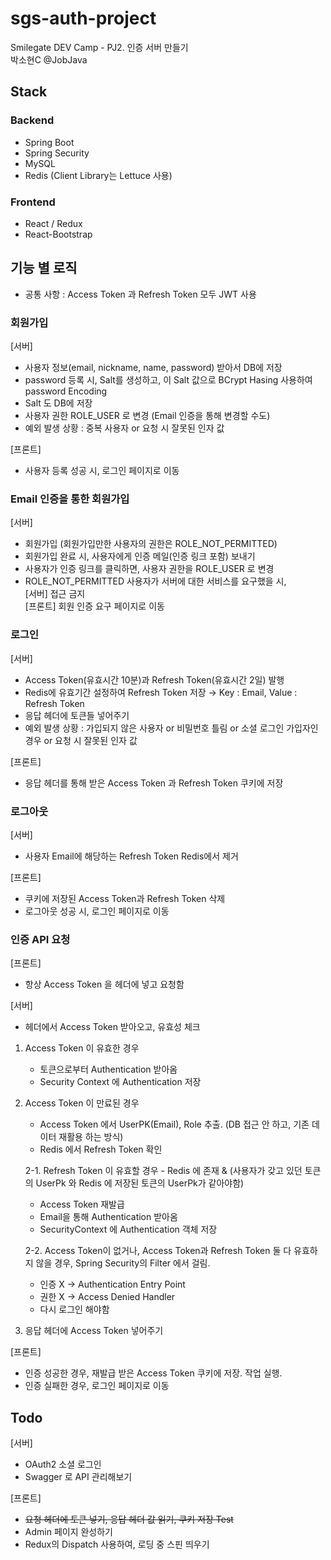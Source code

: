 # sgs-auth-project
Smilegate DEV Camp - PJ2. 인증 서버 만들기  
박소현C @JobJava

## Stack
### Backend
- Spring Boot 
- Spring Security
- MySQL
- Redis (Client Library는 Lettuce 사용)

### Frontend
- React / Redux
- React-Bootstrap

## 기능 별 로직
- 공통 사항 : Access Token 과 Refresh Token 모두 JWT 사용

### 회원가입
[서버]
- 사용자 정보(email, nickname, name, password) 받아서 DB에 저장
- password 등록 시, Salt를 생성하고, 이 Salt 값으로 BCrypt Hasing 사용하여 password Encoding
- Salt 도 DB에 저장
- 사용자 권한 ROLE_USER 로 변경 (Email 인증을 통해 변경할 수도)
- 예외 발생 상황 : 중복 사용자 or 요청 시 잘못된 인자 값

[프론트]
- 사용자 등록 성공 시, 로그인 페이지로 이동

### Email 인증을 통한 회원가입
[서버]
- 회원가입 (회원가입만한 사용자의 권한은 ROLE_NOT_PERMITTED)
- 회원가입 완료 시, 사용자에게 인증 메일(인증 링크 포함) 보내기
- 사용자가 인증 링크를 클릭하면, 사용자 권한을 ROLE_USER 로 변경  
- ROLE_NOT_PERMITTED 사용자가 서버에 대한 서비스를 요구했을 시,   
[서버] 접근 금지  
[프론트] 회원 인증 요구 페이지로 이동

### 로그인
[서버]
- Access Token(유효시간 10분)과 Refresh Token(유효시간 2일) 발행
- Redis에 유효기간 설정하여 Refresh Token 저장 → Key : Email, Value : Refresh Token 
- 응답 헤더에 토큰들 넣어주기
- 예외 발생 상황 : 가입되지 않은 사용자 or 비밀번호 틀림 or 소셜 로그인 가입자인 경우 or 요청 시 잘못된 인자 값

[프론트]
- 응답 헤더를 통해 받은 Access Token 과 Refresh Token 쿠키에 저장

### 로그아웃
[서버]
- 사용자 Email에 해당하는 Refresh Token Redis에서 제거

[프론트]
- 쿠키에 저장된 Access Token과 Refresh Token 삭제
- 로그아웃 성공 시, 로그인 페이지로 이동

### 인증 API 요청
[프론트]
- 항상 Access Token 을 헤더에 넣고 요청함

[서버]
- 헤더에서 Access Token 받아오고, 유효성 체크 
1. Access Token 이 유효한 경우
    - 토큰으로부터 Authentication 받아옴
    - Security Context 에 Authentication 저장
    
2. Access Token 이 만료된 경우
    - Access Token 에서 UserPK(Email), Role 추출. (DB 접근 안 하고, 기존 데이터 재활용 하는 방식)
    - Redis 에서 Refresh Token 확인
    
    2-1. Refresh Token 이 유효할 경우 - Redis 에 존재 & (사용자가 갖고 있던 토큰의 UserPk 와 Redis 에 저장된 토큰의 UserPk가 같아야함)
    - Access Token 재발급
    - Email을 통해 Authentication 받아옴
    - SecurityContext 에 Authentication 객체 저장
    
    2-2. Access Token이 없거나, Access Token과 Refresh Token 둘 다 유효하지 않을 경우, Spring Security의 Filter 에서 걸림.
    - 인증 X → Authentication Entry Point
    - 권한 X → Access Denied Handler 
    - 다시 로그인 해야함
    
3. 응답 헤더에 Access Token 넣어주기

[프론트]
- 인증 성공한 경우, 재발급 받은 Access Token 쿠키에 저장. 작업 실행.
- 인증 실패한 경우, 로그인 페이지로 이동

## Todo
[서버]
- OAuth2 소셜 로그인
- Swagger 로 API 관리해보기

[프론트]
- ~~요청 헤더에 토큰 넣기, 응답 헤더 값 읽기, 쿠키 저장 Test~~
- Admin 페이지 완성하기
- Redux의 Dispatch 사용하여, 로딩 중 스핀 띄우기

